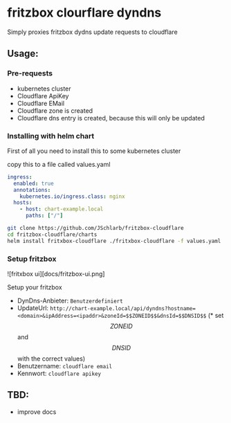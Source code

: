 # fritzbox clourflare dyndns

Simply proxies fritzbox dydns update requests to cloudflare

## Usage:

### Pre-requests
* kubernetes cluster
* Cloudflare ApiKey
* Cloudflare EMail 
* Cloudflare zone is created
* Cloudflare dns entry is created, because this will only be updated

### Installing with helm chart
First of all you need to install this to some kubernetes cluster

copy this to a file called values.yaml
```yaml
ingress:
  enabled: true
  annotations:
    kubernetes.io/ingress.class: nginx
  hosts:
    - host: chart-example.local
      paths: ["/"]
```

```bash
git clone https://github.com/JSchlarb/fritzbox-cloudflare
cd fritzbox-cloudflare/charts
helm install fritxbox-cloudflare ./fritxbox-cloudflare -f values.yaml
```

### Setup fritzbox

![fritxbox ui][docs/fritzbox-ui.png]

Setup your fritzbox 
* DynDns-Anbieter: `Benutzerdefiniert`
* UpdateUrl: `http://chart-example.local/api/dyndns?hostname=<domain>&ipAddress=<ipaddr>&zoneId=$$ZONEID$$&dnsId=$$DNSID$$` (* set $$ZONEID$$ and $$DNSID$$ with the correct values)
* Benutzername: `cloudflare email`
* Kennwort: `cloudflare apikey`

## TBD:
* improve docs
